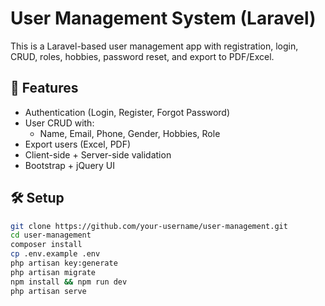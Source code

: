 # User Management System (Laravel)

This is a Laravel-based user management app with registration, login, CRUD, roles, hobbies, password reset, and export to PDF/Excel.

## 🚀 Features
- Authentication (Login, Register, Forgot Password)
- User CRUD with:
  - Name, Email, Phone, Gender, Hobbies, Role
- Export users (Excel, PDF)
- Client-side + Server-side validation
- Bootstrap + jQuery UI

## 🛠 Setup

```bash
git clone https://github.com/your-username/user-management.git
cd user-management
composer install
cp .env.example .env
php artisan key:generate
php artisan migrate
npm install && npm run dev
php artisan serve
